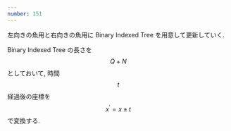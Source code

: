 ```yaml
---
number: 151
---
```

左向きの魚用と右向きの魚用に Binary Indexed Tree を用意して更新していく.

Binary Indexed Tree の長さを $$ Q + N $$ としておいて, 時間 $$ t $$ 経過後の座標を $$ x^{\prime} = x \pm t $$ で変換する.
